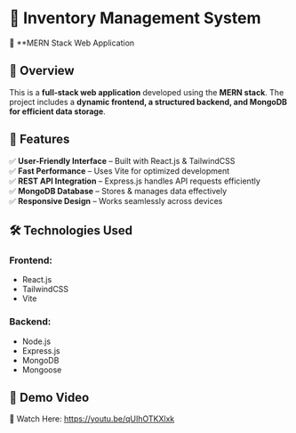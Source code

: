 # 🎯 Inventory Management System

🚀 **MERN Stack Web Application

## 📌 Overview  
This is a **full-stack web application** developed using the **MERN stack**. The project includes a **dynamic frontend, a structured backend, and MongoDB for efficient data storage**.  

## 🔹 Features  
✅ **User-Friendly Interface** – Built with React.js & TailwindCSS  
✅ **Fast Performance** – Uses Vite for optimized development  
✅ **REST API Integration** – Express.js handles API requests efficiently  
✅ **MongoDB Database** – Stores & manages data effectively  
✅ **Responsive Design** – Works seamlessly across devices  

## 🛠️ Technologies Used  
### **Frontend:**  
- React.js  
- TailwindCSS  
- Vite  

### **Backend:**  
- Node.js  
- Express.js  
- MongoDB  
- Mongoose  

## 🎥 Demo Video  
📌 Watch Here:  https://youtu.be/qUIhOTKXlxk

